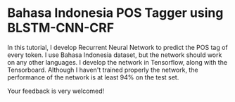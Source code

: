 # Bahasa Indonesia POS Tagger using BLSTM-CNN-CRF
In this tutorial, I develop Recurrent Neural Network to predict the POS tag of every token. I use Bahasa Indonesia dataset, but the network should work on any other languages. I develop the network in Tensorflow, along with the Tensorboard. Although I haven't trained properly the network, the performance of the network is at least 94% on the test set.

Your feedback is very welcomed!
